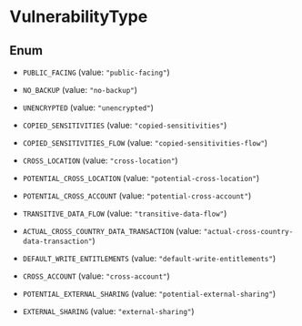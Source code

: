 

# VulnerabilityType

## Enum


* `PUBLIC_FACING` (value: `"public-facing"`)

* `NO_BACKUP` (value: `"no-backup"`)

* `UNENCRYPTED` (value: `"unencrypted"`)

* `COPIED_SENSITIVITIES` (value: `"copied-sensitivities"`)

* `COPIED_SENSITIVITIES_FLOW` (value: `"copied-sensitivities-flow"`)

* `CROSS_LOCATION` (value: `"cross-location"`)

* `POTENTIAL_CROSS_LOCATION` (value: `"potential-cross-location"`)

* `POTENTIAL_CROSS_ACCOUNT` (value: `"potential-cross-account"`)

* `TRANSITIVE_DATA_FLOW` (value: `"transitive-data-flow"`)

* `ACTUAL_CROSS_COUNTRY_DATA_TRANSACTION` (value: `"actual-cross-country-data-transaction"`)

* `DEFAULT_WRITE_ENTITLEMENTS` (value: `"default-write-entitlements"`)

* `CROSS_ACCOUNT` (value: `"cross-account"`)

* `POTENTIAL_EXTERNAL_SHARING` (value: `"potential-external-sharing"`)

* `EXTERNAL_SHARING` (value: `"external-sharing"`)



